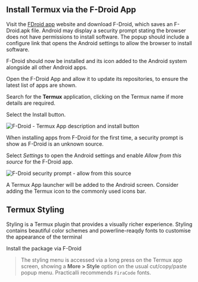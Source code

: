 ## Install Termux via the F-Droid App

Visit the [FDroid app](https://f-droid.org/) website and download F-Droid, which saves an F-Droid.apk file.  Android may display a security prompt stating the browser does not have permissions to install software.  The popup should include a configure link that opens the Android settings to allow the browser to install software.

F-Droid should now be installed and its icon added to the Android system alongside all other Android apps.

Open the F-Droid App and allow it to update its repositories, to ensure the latest list of apps are shown.

Search for the **Termux** application, clicking on the Termux name if more details are required.

Select the Install button.

![F-Droid - Termux App description and install button](https://raw.githubusercontent.com/practicalli/graphic-design/live/termux/fdroid-termux-app-description.png)

When installing apps from F-Droid for the first time, a security prompt is show as F-Droid is an unknown source.

Select *Settings* to open the Android settings and enable *Allow from this source* for the F-Droid app.

![F-Droid security prompt - allow from this source](https://github.com/practicalli/graphic-design/blob/live/termux/f-droid-security-prompt-unknown-source--settings-allow-from-source.png)


A Termux App launcher will be added to the Android screen.  Consider adding the Termux icon to the commonly used icons bar.


## Termux Styling

Styling is a Termux plugin that provides a visually richer experience. Styling contains beautiful color schemes and powerline-reaqdy fonts to customise the appearance of the terminal

Install the package via F-Droid

> The styling menu is accessed via a long press on the Termux app screen, showing a **More > Style** option on the usual cut/copy/paste popup menu. Practicalli recommends `FiraCode` fonts.
